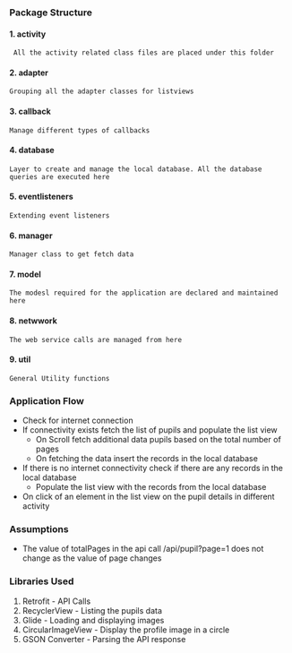 ### Package Structure

#### 1. activity #### 
     All the activity related class files are placed under this folder
#### 2. adapter
    Grouping all the adapter classes for listviews
#### 3. callback
    Manage different types of callbacks  
#### 4. database
    Layer to create and manage the local database. All the database queries are executed here
#### 5. eventlisteners
    Extending event listeners
#### 6. manager
    Manager class to get fetch data
#### 7. model
    The modesl required for the application are declared and maintained here
#### 8. netwwork
    The web service calls are managed from here
#### 9. util
    General Utility functions
### Application Flow
- Check for internet connection
- If connectivity exists fetch the list of pupils and populate the list view
	- On Scroll fetch additional data pupils based on the total number of pages
	- On fetching the data insert the records in the local database
- If there is no internet connectivity check if there are any records in the local database
	- Populate the list view with the records from the local database
- On click of an element in the list view on the pupil details in different activity 
### Assumptions
- The value of totalPages in the api call /api/pupil?page=1 does not change as the value of page changes
### Libraries Used
1. Retrofit  - API Calls
2. RecyclerView - Listing the pupils data
3. Glide - Loading and displaying images
4. CircularImageView - Display the profile image in a circle
5. GSON Converter - Parsing the API response